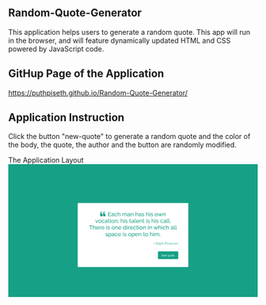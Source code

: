 ## Random-Quote-Generator

This application helps users to generate a random quote. This app will run in the browser, and will feature dynamically updated HTML and CSS powered by JavaScript code.

## GitHup Page of the Application

https://puthpiseth.github.io/Random-Quote-Generator/

## Application Instruction

Click the button "new-quote" to generate a random quote and the color of the body, the quote, the author and the button are randomly modified.

The Application Layout
![](ProjectDemo.png)
